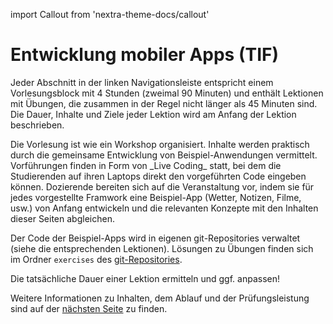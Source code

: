 import Callout from 'nextra-theme-docs/callout'

# Entwicklung mobiler Apps (TIF)

Jeder Abschnitt in der linken Navigationsleiste entspricht einem 
Vorlesungsblock mit 4 Stunden (zweimal 90 Minuten) und enthält 
Lektionen mit Übungen, die zusammen in der Regel nicht 
länger als 45 Minuten sind. Die Dauer, Inhalte und Ziele jeder 
Lektion wird am Anfang der Lektion beschrieben.

<Callout>
  Die Vorlesung ist wie ein Workshop organisiert. Inhalte werden
  praktisch durch die gemeinsame Entwicklung von 
  Beispiel-Anwendungen vermittelt.
  Vorführungen finden in Form von _Live Coding_ statt, bei dem
  die Studierenden auf ihren Laptops direkt den vorgeführten Code 
  eingeben können. 
</Callout>

<Callout type="warning" emoji="✅">
  Dozierende bereiten sich auf die Veranstaltung vor, indem sie 
  für jedes vorgestellte Framwork eine Beispiel-App 
  (Wetter, Notizen, Filme, usw.) von Anfang entwickeln und die 
  relevanten Konzepte mit den Inhalten dieser Seiten abgleichen.

  Der Code der Beispiel-Apps wird in eigenen git-Repositories
  verwaltet (siehe die entsprechenden Lektionen). Lösungen zu
  Übungen finden sich im Ordner `exercises` des [git-Repositories](https://github.com/behrends/workshops).
</Callout>

<Callout type="error" emoji="‼️">
  Die tatsächliche Dauer einer Lektion ermitteln und ggf. anpassen!
</Callout>

Weitere Informationen zu Inhalten, dem Ablauf und der 
Prüfungsleistung sind auf der [nächsten Seite](mobile/01-intro/intro) 
zu finden.